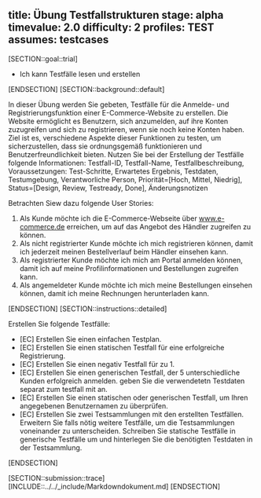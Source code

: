 title: Übung Testfallstrukturen
stage: alpha
timevalue: 2.0
difficulty: 2
profiles: TEST
assumes: testcases
---
[SECTION::goal::trial]

- Ich kann Testfälle lesen und erstellen

[ENDSECTION]
[SECTION::background::default]

In dieser Übung werden Sie gebeten, Testfälle für die Anmelde- und Registrierungsfunktion einer E-Commerce-Website zu erstellen. Die Website ermöglicht es Benutzern, sich anzumelden, auf ihre Konten zuzugreifen und sich zu registrieren, wenn sie noch keine Konten haben. Ziel ist es, verschiedene Aspekte dieser Funktionen zu testen, um sicherzustellen, dass sie ordnungsgemäß funktionieren und Benutzerfreundlichkeit bieten. Nutzen Sie bei der Erstellung der Testfälle folgende Informationen: Testfall-ID, Testfall-Name, Testfallbeschreibung, Voraussetzungen: Test-Schritte, Erwartetes Ergebnis, Testdaten, Testumgebung, Verantworliche Person, Priorität=[Hoch, Mittel, Niedrig], Status=[Design, Review, Testready, Done], Änderungsnotizen

Betrachten Siew dazu folgende User Stories:

1. Als Kunde möchte ich die E-Commerce-Webseite über www.e-commerce.de erreichen, um auf das Angebot des Händler zugreifen zu können.
2. Als nicht registrierter Kunde möchte ich mich registrieren können, damit ich jederzeit meinen Bestellverlauf beim Händler einsehen kann.
3. Als registrierter Kunde möchte ich mich am Portal anmelden können, damit ich auf meine Profilinformationen und Bestellungen zugreifen kann.
4. Als angemeldeter Kunde möchte ich mich meine Bestellungen einsehen können, damit ich meine Rechnungen herunterladen kann.

[ENDSECTION]
[SECTION::instructions::detailed]

Erstellen Sie folgende Testfälle:

- [EC] Erstellen Sie einen einfachen Testplan.
- [EC] Erstellen Sie einen statischen Testfall für eine erfolgreiche Registrierung.
- [EC] Erstellen Sie einen negativ Testfall für zu 1.
- [EC] Erstellen Sie einen generischen Testfall, der 5 unterschiedliche Kunden erfolgreich anmelden. geben Sie die verwendetetn Testdaten separat zum testfall mit an.
- [EC] Erstellen Sie einen statischen oder generischen Testfall, um Ihren angegebenen Benutzernamen zu überprüfen.
- [EC] Erstellen Sie zwei Testsammlungen mit den erstellten Testfällen. Erweitern Sie falls nötig weitere Testfälle, um die Testsammlungen voneinander zu unterscheiden. Schreiben Sie statische Testfälle in generische Testfälle um und hinterlegen Sie die benötigten Testdaten in der Testsammlung.

[ENDSECTION]

[SECTION::submission::trace]
[INCLUDE::../../_include/Markdowndokument.md]
[ENDSECTION]

